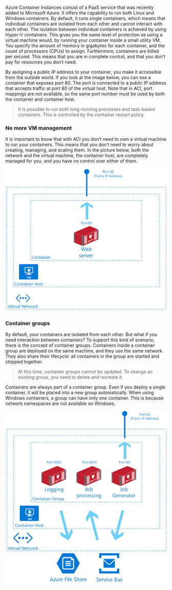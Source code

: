 

Azure Container Instances consist of a PaaS service that was recently added to Microsoft Azure. It offers the capability to run both Linux and Windows containers. By default, it runs single containers, which means that individual containers are isolated from each other and cannot interact with each other. The isolation between individual containers is achieved by using Hyper-V containers. This gives you the same level of protection as using a virtual machine would, by running your container inside a small utility VM. You specify the amount of memory in gigabytes for each container, and the count of processors (CPUs) to assign. Furthermore, containers are billed per second. This means that you are in complete control, and that you don’t pay for resources you don’t need.

By assigning a public IP address to your container, you make it accessible from the outside world. If you look at the image below, you can see a container that exposes port 80. The port is connected to a public IP address that accepts traffic at port 80 of the virtual host. Note that in ACI, port mappings are not available, so the same port number must be used by both the container and container host.

>It is possible to run both long-running processes and task-based containers. This is controlled by the container restart policy.

### No more VM management

It is important to know that with ACI you don’t need to own a virtual machine to run your containers. This means that you don’t need to worry about creating, managing, and scaling them. In the picture below, both the network and the virtual machine, the container host, are completely managed for you, and you have no control over either of them. 

![Nested boxes display in the following order, from outside to inside: Virtual Network, Container Host (VM), and Container with Web server on Port 80.](../../Linked_Image_Files\2.2.8.Container-Instance.png)

### Container groups
By default, your containers are isolated from each other. But what if you need interaction between containers? To support this kind of scenario, there is the concept of container groups. Containers inside a container group are deployed on the same machine, and they use the same network. They also share their lifecycle: all containers in the group are started and stopped together.

>At this time, container groups cannot be updated. To change an existing group, you need to delete and recreate it.

Containers are always part of a container group. Even if you deploy a single container, it will be placed into a new group automatically. When using Windows containers, a group can have only one container. This is because network namespaces are not available on Windows.

![As in the previous image, the Virtual Network, Container Host, and Container group boxes are nested. This time, within the container group are the following containers: Logging (Port 8080), Job processing (Port 8000), and Job Generator (Port 80). Outside of the boxes are Azure file Share and Service bus, which have arrows pointing to and from the containers.](../../Linked_Image_Files\2.2.8.Container-Group.png)